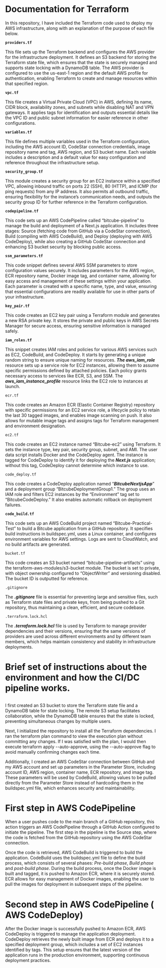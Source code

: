 # Documentation for Terraform

In this repository, I have included the Terraform code used to deploy my AWS infrastructure, along with an explanation of the purpose of each file below.

**`providers.tf`**

This file sets up the Terraform backend and configures the AWS provider for the infrastructure deployment. It defines an S3 backend for storing the Terraform state file, which ensures that the state is securely managed and supports state locking with a DynamoDB table. The AWS provider is configured to use the us-east-1 region and the default AWS profile for authentication, enabling Terraform to create and manage resources within that specified region.

**`vpc.tf`**

This file creates a Virtual Private Cloud (VPC) in AWS, defining its name, CIDR block, availability zones, and subnets while disabling NAT and VPN gateways. It applies tags for identification and outputs essential details like the VPC ID and public subnet information for easier reference in other configurations.

**`variables.tf`**

This file defines multiple variables used in the Terraform configuration, including the AWS account ID, CodeStar connection credentials, image repository name and tag, AWS region, and S3 bucket name. Each variable includes a description and a default value for easy configuration and reference throughout the infrastructure setup.

**`security_group.tf`**

This module creates a security group for an EC2 instance within a specified VPC, allowing inbound traffic on ports 22 (SSH), 80 (HTTP), and ICMP (for ping requests) from any IP address. It also permits all outbound traffic, ensuring flexibility for the instance’s communication needs, and outputs the security group ID for further reference in the Terraform configuration.

**`codepipeline.tf`**

This code sets up an AWS CodePipeline called “bitcube-pipeline” to manage the build and deployment of a Next.js application. It includes three stages: Source (fetching code from GitHub via a CodeStar connection), Build (compiling with AWS CodeBuild), and Deploy (deploying with AWS CodeDeploy), while also creating a GitHub CodeStar connection and enhancing S3 bucket security by blocking public access.

**`ssm_parameters.tf`**

This code snippet defines several AWS SSM parameters to store configuration values securely. It includes parameters for the AWS region, ECR repository name, Docker image tag, and container name, allowing for easy access and management of these settings within your application. Each parameter is created with a specific name, type, and value, ensuring that essential configurations are readily available for use in other parts of your infrastructure.

**`key_pair.tf`**

This code creates an EC2 key pair using a Terraform module and generates a new RSA private key. It stores the private and public keys in AWS Secrets Manager for secure access, ensuring sensitive information is managed safely.

**`iam_roles.tf`**

This snippet creates IAM roles and policies for various AWS services such as EC2, CodeBuild, and CodeDeploy. It starts by generating a unique random string to ensure unique naming for resources. ***The aws_iam_role*** resource sets up a service role for EC2 instances, allowing them to assume specific permissions defined by attached policies. Each policy grants necessary access to services like ECR, S3, and SSM. The ***aws_iam_instance_profile*** resource links the EC2 role to instances at launch.

`ecr.tf`

This code creates an Amazon ECR (Elastic Container Registry) repository with specific permissions for an EC2 service role, a lifecycle policy to retain the last 30 tagged images, and enables image scanning on push. It also allows for mutable image tags and assigns tags for Terraform management and environment designation.

`ec2.tf`

This code creates an EC2 instance named “Bitcube-ec2” using Terraform. It sets the instance type, key pair, security group, subnet, and AMI. The user data script installs Docker and the CodeDeploy agent. The instance is tagged for CodeDeploy to identify it for deploying the ***Next.js*** application; without this tag, CodeDeploy cannot determine which instance to use.

`code_deploy.tf`

This code creates a CodeDeploy application named “***BitcubeNextjsApp***” and a deployment group “BitcubeDeploymentGroup1.” The group uses an IAM role and filters EC2 instances by the “Environment” tag set to “BitcubeCodeDeploy.” It also enables automatic rollback on deployment failures.

**`code_build.tf`**

This code sets up an AWS CodeBuild project named “Bitcube-Practical-Test” to build a Bitcube application from a GitHub repository. It specifies build instructions in buildspec.yml, uses a Linux container, and configures environment variables for AWS settings. Logs are sent to CloudWatch, and no build artifacts are generated.

`bucket.tf` 

This code creates an S3 bucket named “bitcube-pipeline-artifacts” using the terraform-aws-modules/s3-bucket module. The bucket is set to private, with object ownership configured to “ObjectWriter” and versioning disabled. The bucket ID is outputted for reference.

`.gitignore`

The ***.gitignore*** file is essential for preventing large and sensitive files, such as Terraform state files and private keys, from being pushed to a Git repository, thus maintaining a clean, efficient, and secure codebase.

`.terraform.lock.hcl`

The ***.terraform.lock.hcl*** file is used by Terraform to manage provider dependencies and their versions, ensuring that the same versions of providers are used across different environments and by different team members, which helps maintain consistency and stability in infrastructure deployments.


# Brief set of instructions about the environment and how the CI/DC pipeline works.
## 
I first created an S3 bucket to store the Terraform state file and a DynamoDB table for state locking. The remote S3 setup facilitates collaboration, while the DynamoDB table ensures that the state is locked, preventing simultaneous changes by multiple users.

Next, I initialized the repository to install all the Terraform dependencies. I ran the terraform plan command to view the execution plan without committing any changes. If I was satisfied with the plan, I would then execute terraform apply --auto-approve, using the --auto-approve flag to avoid manually confirming changes each time.

Additionally, I created an AWS CodeStar connection between GitHub and my AWS account and set up parameters in the Parameter Store, including account ID, AWS region, container name, ECR repository, and image tag. These parameters will be used by CodeBuild, allowing values to be pulled directly from the Parameter Store instead of hardcoding them in the buildspec.yml file, which enhances security and maintainability.

# First step in AWS CodePipeline
When a user pushes code to the main branch of a GitHub repository, this action triggers an AWS CodePipeline through a GitHub Action configured to initiate the pipeline. The first step in the pipeline is the Source step, where the code is fetched from the GitHub repository using the AWS CodeStar connection.

Once the code is retrieved, AWS CodeBuild is triggered to build the application. CodeBuild uses the buildspec.yml file to define the build process, 
which consists of several phases: *Pre-build phase*, *Build phase* and *post-build phase*. During the build process, once the Docker image is built and tagged, it is pushed to Amazon ECR, where it is securely stored. ECR allows for easy management of Docker images, enabling the user to pull the images for deployment in subsequent steps of the pipeline.

# Second step in AWS CodePipeline ( AWS CodeDeploy)
After the Docker image is successfully pushed to Amazon ECR, AWS CodeDeploy is triggered to manage the application deployment. CodeDeploy retrieves the newly built image from ECR and deploys it to a specified deployment group, which includes a set of EC2 instances identified by tags. This setup ensures that the latest version of the application runs in the production environment, supporting continuous deployment practices. 
